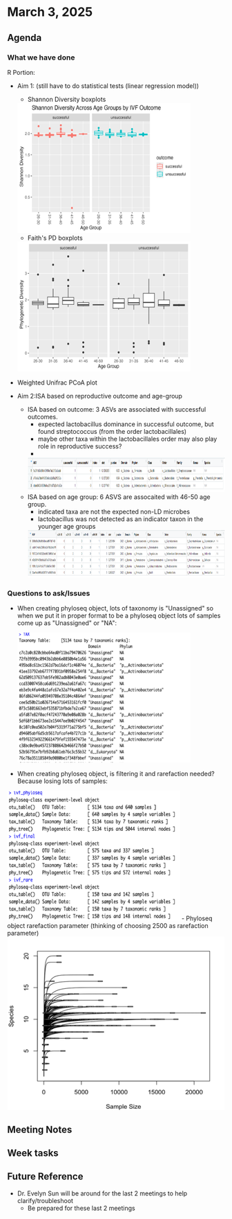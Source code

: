 
# March 3, 2025

## Agenda


### What we have done
R Portion:
- Aim 1: (still have to do statistical tests (linear regression model))
  - Shannon Diversity boxplots
  
  <img src="../R_project/aim1/shannon_diversity.png" height="300" width="400">

  - Faith's PD boxplots
 
  <img src="../R_project/aim1/faithpd_boxplot.png" height="300" width="400">

- Weighted Unifrac PCoA plot
  
- Aim 2:ISA based on reproductive outcome and age-group
  
    - ISA based on outcome: 3 ASVs are associated with successful outcomes.
      - expected lactobacillus dominance in successful outcome, but found streptococcus (from the order lactobacillales)
      - maybe other taxa within the lactobacillales order may also play role in reproductive success?
      - 
      <img src="../images/ISA_outcome_p0.05.png" height="80" width="1000">
    - ISA based on age group: 6 ASVS are assocaited with 46-50 age group.
      - indicated taxa are not the expected non-LD microbes
      - lactobacillus was not detected as an indicator taxon in the younger age groups
      <img src="../images/ISA_age_group_p0.05.png" height="110" width="1200">


### Questions to ask/Issues
- When creating phyloseq object, lots of taxonomy is "Unassigned" so when we put it in proper format to be a phyloseq object lots of samples come up as "Unassigned" or "NA":
  
    <img src="../images/phyloseq_tax_q.png" height="300" width="400">
- When creating phyloseq object, is filtering it and rarefaction needed? Because losing lots of samples:
<img src="../images/filter-rarefy_Q.png" height="300" width="400"> 
- Phyloseq object rarefaction parameter (thinking of choosing 2500 as rarefaction parameter)
  <img src="../images/rare_curve.png" height="400" width="600">


## Meeting Notes

  

## Week tasks


## Future Reference
- Dr. Evelyn Sun will be around for the last 2 meetings to help clarify/troubleshoot
  - Be prepared for these last 2 meetings 

  
